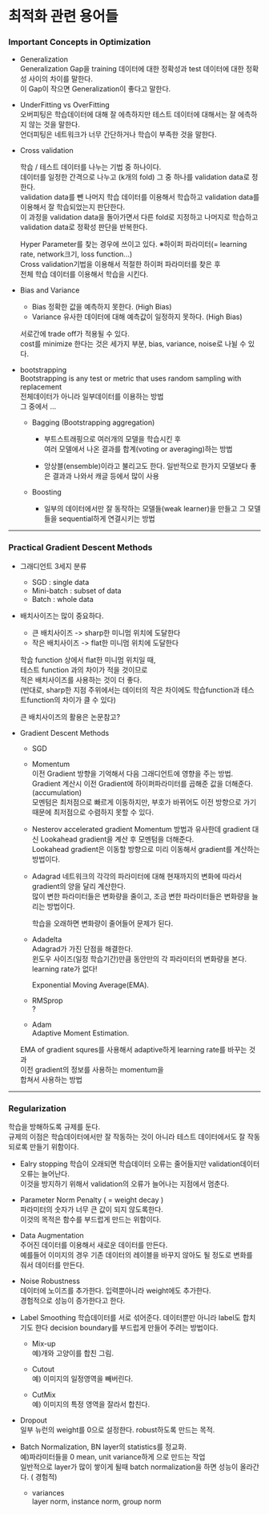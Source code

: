 # 최적화 관련 용어들

### Important Concepts in Optimization

* Generalization   
  Generalization Gap을 training 데이터에 대한 정확성과 test 데이터에 대한 정확성 사이의 차이를 말한다.  
  이 Gap이 작으면 Generalization이 좋다고 말한다.

* UnderFitting vs OverFitting   
  오버피팅은 학습데이터에 대해 잘 에측하지만 테스트 데이터에 대해서는 잘 에측하지 않는 것을 말한다.  
  언더피팅은 네트워크가 너무 간단하거나 학습이 부족한 것을 말한다.  
  
* Cross validation   

  학습 / 테스트 데이터를 나누는 기법 중 하나이다.  
  데이터를 일정한 간격으로 나누고 (k개의 fold) 그 중 하나를 validation data로 정한다.  
  validation data를 뺀 나머지 학습 데이터를 이용해서 학습하고 validation data를 이용해서 잘 학습되었는지 판단한다.  
  이 과정을 validation data을 돌아가면서 다른 fold로 지정하고 나머지로 학습하고 validation data로 정확성 판단을 반복한다.    
  
  Hyper Parameter를 찾는 경우에 쓰이고 있다. ※하이퍼 파라미터(= learning rate, network크기, loss function...)  
  Cross validation기법을 이용해서 적절한 하이퍼 파라미터를 찾은 후  
  전체 학습 데이터를 이용해서 학습을 시킨다.
  
* Bias and Variance
  * Bias
  정확한 값을 예측하지 못한다. (High Bias)
  * Variance
  유사한 데이터에 대해 예측값이 일정하지 못하다. (High Bias)
  
  서로간에 trade off가 적용될 수 있다.  
  cost를 minimize 한다는 것은  세가지 부분, bias, variance, noise로 나뉠 수 있다.
  
* bootstrapping  
  Bootstrapping is any test or metric that uses random sampling with replacement  
  전체데이터가 아니라 일부데이터를 이용하는 방법  
  그 중에서 ...  
  * Bagging (Bootstrapping aggregation)
    * 부트스트래핑으로 여러개의 모델을 학습시킨 후   
    여러 모델에서 나온 결과를 합계(voting or averaging)하는 방법
    
    * 앙상블(ensemble)이라고 불리고도 한다. 일반적으로 한가지 모델보다 좋은 결과과 나와서 캐글 등에서 많이 사용
  
  * Boosting
    * 일부의 데이터에서만 잘 동작하는 모델들(weak learner)을 만들고 그 모델들을 sequential하게 연결시키는 방법
    
---  

### Practical Gradient Descent Methods

* 그래디언트 3세지 분류
  * SGD : single data
  * Mini-batch : subset of data
  * Batch : whole data

* 배치사이즈는 많이 중요하다.
  * 큰 배치사이즈 -> sharp한 미니멈 위치에 도달한다
  * 작은 배치사이즈 -> flat한 미니멈 위치에 도달한다
  
  학습 function 상에서 flat한 미니멈 위치일 때,  
  테스트 function 과의 차이가 적을 것이므로  
  적은 배치사이즈를 사용하는 것이 더 좋다.  
  (반대로, sharp한 지점 주위에서는 데이터의 작은 차이에도 학습function과 테스트function의 차이가 클 수 있다)
  
  큰 배치사이즈의 활용은 논문참고?
  
* Gradient Descent Methods  
  
  * SGD
  
  * Momentum  
  이전 Gradient 방향을 기억해서 다음 그래디언트에 영향을 주는 방법.  
  Gradient 계산시 이전 Gradient에 하이퍼파라미터를 곱해준 값을 더해준다. (accumulation)  
  모멘텀은 최저점으로 빠르게 이동하지만, 부호가 바뀌어도 이전 방향으로 가기 때문에 최저점으로 수렴하지 못할 수 있다.
  
  * Nesterov accelerated gradient
  Momentum 방법과 유사한데 gradient 대신 Lookahead gradient을 계산 후 모멘텀을 더해준다.  
  Lookahead gradient은 이동할 방향으로 미리 이동해서 gradient를 계산하는 방법이다.
  
  * Adagrad
  네트워크의 각각의 파라미터에 대해 현재까지의 변화에 따라서 gradient의 양을 달리 계산한다.  
  많이 변한 파라미터들은 변화량을 줄이고, 조금 변한 파라미터들은 변화량을 늘리는 방법이다.
  
    학습을 오래하면 변화량이 줄어들어 문제가 된다.
  
  * Adadelta  
  Adagrad가 가진 단점을 해결한다.  
  윈도우 사이즈(일정 학습기간)만큼 동안만의 각 파라미터의 변화량을 본다.
  learning rate가 없다!
  
    Exponential Moving Average(EMA).

  * RMSprop  
    ?  
    
  * Adam  
  Adaptive Moment Estimation.    
  
  EMA of gradient squres를 사용해서 adaptive하게 learning rate를 바꾸는 것과  
  이전 gradient의 정보를 사용하는 momentum을  
  합쳐서 사용하는 방법  
  
--- 

### Regularization
학습을 방해하도록 규제를 둔다.   
규제의 이점은 학습데이터에서만 잘 작동하는 것이 아니라 테스트 데이터에서도 잘 작동되로록 만들기 위함이다.

* Ealry stopping
  학습이 오래되면 학습데이터 오류는 줄어들지만 validation데이터 오류는 늘어난다.  
  이것을 방지하기 위해서 validation의 오류가 늘어나는 지점에서 멈춘다.
  
* Parameter Norm Penalty  ( = weight decay )  
  파라미터의 숫자가 너무 큰 값이 되지 않도록한다.  
  이것의 목적은 함수를 부드럽게 만드는 위함이다.
  
* Data Augmentation  
  주어진 데이터를 이용해서 새로운 데이터를 만든다.  
  예를들어 이미지의 경우 기존 데이터의 레이블을 바꾸지 않아도 될 정도로 변화를 줘서 데이터를 만든다.
  
* Noise Robustness  
데이터에 노이즈를 추가한다. 입력뿐아니라 weight에도 추가한다.  
경험적으로 성능이 증가한다고 한다.

* Label Smoothing
학습데이터를 서로 섞어준다. 데이터뿐만 아니라 label도 합치기도 한다
decision boundary를 부드럽게 만들어 주려는 방법이다.

  * Mix-up  
  예)개와 고양이를 합친 그림.
  
  * Cutout  
  예) 이미지의 일정영역을 빼버린다.  
  
  * CutMix   
  예) 이미지의 특정 영역을 잘라서 합친다.
  
* Dropout  
일부 뉴런의 weight를 0으로 설정한다. robust하도록 만드는 목적.

* Batch Normalization, BN
layer의 statistics를 정교화.  
예)파라미터들을 0 mean, unit variance하게 으로 만드는 작업    
일반적으로 layer가 많이 쌓이게 될때 batch normalization을 하면 성능이 올라간다. ( 경험적)  
  
  * variances  
  layer norm, instance norm, group norm




  
  

 
  
  
  

  















 


  
  
